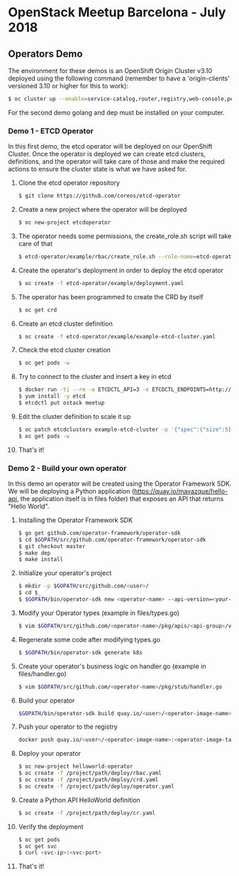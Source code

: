 # OpenStack Meetup Barcelona - July 2018 #

## Operators Demo ##

The environment for these demos is an OpenShift Origin Cluster v3.10 deployed using the following command (remember to have a 'origin-clients' versioned 3.10 or higher for this to work):

~~~sh
$ oc cluster up --enable=service-catalog,router,registry,web-console,persistent-volumes,rhel-imagestreams,automation-service-broker
~~~

For the second demo golang and dep must be installed on your computer.

### Demo 1 - ETCD Operator  ###

In this first demo, the etcd operator will be deployed on our OpenShift Cluster. Once the operator is deployed we can create etcd clusters, definitions, and the operator will take care of those and make the required actions to ensure the cluster state is what we have asked for.

1. Clone the etcd operator repository
    ~~~sh
    $ git clone https://github.com/coreos/etcd-operator
    ~~~
2. Create a new project where the operator will be deployed
    ~~~sh
    $ oc new-project etcdoperator
    ~~~
3. The operator needs some permissions, the create_role.sh script will take care of that
    ~~~sh
    $ etcd-operator/example/rbac/create_role.sh --role-name=etcd-operator --namespace=etcdoperator --role-binding-name=etcd-operator
    ~~~
4. Create the operator's deployment in order to deploy the etcd operator
    ~~~sh
    $ oc create -f etcd-operator/example/deployment.yaml
    ~~~
5. The operator has been programmed to create the CRD by itself
    ~~~sh
    $ oc get crd
    ~~~
6. Create an etcd cluster definition
    ~~~sh
    $ oc create -f etcd-operator/example/example-etcd-cluster.yaml
    ~~~
7. Check the etcd cluster creation
    ~~~sh
    $ oc get pods -w
    ~~~
8. Try to connect to the cluster and insert a key in etcd
    ~~~sh
    $ docker run -ti --rm -e ETCDCTL_API=3 -e ETCDCTL_ENDPOINTS=http://$(oc get svc example-etcd-cluster-client -o jsonpath="{.spec.clusterIP}" -n etcdoperator):$(oc get svc example-etcd-cluster-client -o jsonpath="{.spec.ports[0].port}") centos:7 /bin/bash
    $ yum install -y etcd
    $ etcdctl put ostack meetup
    ~~~
9. Edit the cluster definition to scale it up
    ~~~sh
    $ oc patch etcdclusters example-etcd-cluster -p '{"spec":{"size":5}}' --type='merge'
    $ oc get pods -w
    ~~~
10. That's it!

### Demo 2 - Build your own operator  ###

In this demo an operator will be created using the Operator Framework SDK. We will be deploying a Python application (<https://quay.io/mavazque/hello-api>, the application itself is in files folder) that exposes an API that returns "Hello World".

1. Installing the Operator Framework SDK
    ~~~sh
    $ go get github.com/operator-framework/operator-sdk
    $ cd $GOPATH/src/github.com/operator-framework/operator-sdk
    $ git checkout master
    $ make dep
    $ make install
    ~~~
2. Initialize your operator's project
    ~~~sh
    $ mkdir -p $GOPATH/src/github.com/<user>/
    $ cd $_
    $ $GOPATH/bin/operator-sdk new <operator-name> --api-version=<your-crd-api-group>/v1alpha1 --kind=<your-crd-object-kind>
    ~~~
3. Modify your Operator types (example in files/types.go)
    ~~~sh
    $ vim $GOPATH/src/github.com/<operator-name>/pkg/apis/<api-group>/v1alpha1/types.go
    ~~~
4. Regenerate some code after modifying types.go
    ~~~sh
    $ $GOPATH/bin/operator-sdk generate k8s
    ~~~
5. Create your operator's business logic on handler.go (example in files/handler.go)
    ~~~sh
    $ vim $GOPATH/src/github.com/<operator-name>/pkg/stub/handler.go
    ~~~
6. Build your operator
    ~~~sh
    $GOPATH/bin/operator-sdk build quay.io/<user>/<operator-image-name>:<operator-image-tag>
    ~~~
7. Push your operator to the registry
    ~~~sh
    docker push quay.io/<user>/<operator-image-name>:<operator-image-tag>
    ~~~
8. Deploy your operator
    ~~~sh
    $ oc new-project helloworld-operator
    $ oc create -f /project/path/deploy/rbac.yaml
    $ oc create -f /project/path/deploy/crd.yaml
    $ oc create -f /project/path/deploy/operator.yaml
    ~~~
9. Create a Python API HelloWorld definition
    ~~~sh
    $ oc create -f /project/path/deploy/cr.yaml
    ~~~
10. Verify the deployment
    ~~~sh
    $ oc get pods
    $ oc get svc
    $ curl <svc-ip>:<svc-port>
    ~~~
10. That's it!
